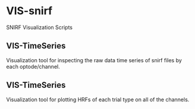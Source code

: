 # VIS-snirf
SNIRF Visualization Scripts

## VIS-TimeSeries
Visualization tool for inspecting the raw data time series of snirf files by each optode/channel.

## VIS-TimeSeries
Visualization tool for plotting HRFs of each trial type on all of the channels.
